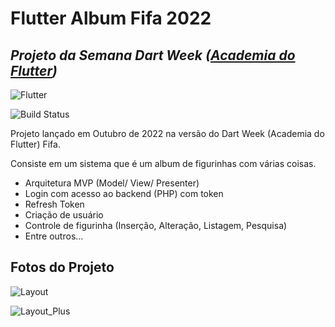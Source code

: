 # Flutter Album Fifa 2022
## _Projeto da Semana Dart Week ([Academia do Flutter](https://academiadoflutter.com.br/))_

![Flutter](https://img.shields.io/badge/Flutter-02569B?style=for-the-badge&logo=flutter&logoColor=white)

![Build Status](https://travis-ci.org/joemccann/dillinger.svg?branch=master)

Projeto lançado em Outubro de 2022 na versão do Dart Week (Academia do Flutter) Fifa.

Consiste em um sistema que é um album de figurinhas com várias coisas.
- Arquitetura MVP (Model/ View/ Presenter)
- Login com acesso ao backend (PHP) com token
- Refresh Token
- Criação de usuário
- Controle de figurinha (Inserção, Alteração, Listagem, Pesquisa)
- Entre outros...

## Fotos do Projeto

![Layout](https://i.ibb.co/SNRzzhC/Captura-de-tela-2022-10-12-210900.png "Aulas Free")

![Layout_Plus](https://i.ibb.co/TDyW0PL/Captura-de-tela-2022-10-12-210913.png "Aulas dentro da ADF")

